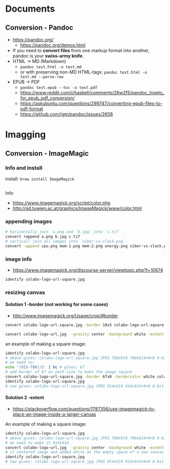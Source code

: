 # Documents

## Conversion - Pandoc

+ https://pandoc.org/
  + https://pandoc.org/demos.html
+ If you need to **convert files** from one markup format into another, pandoc is your **swiss-army knife**. 
+ HTML -> MD (Markdown)
  + `pandoc test.html -o test.md`
  + or with preserving non-MD HTML-tags: `pandoc test.html -o test.md --parse-raw`
+ EPUB -> PDF
  + `pandoc test.epub --toc -o test.pdf`
  + https://www.reddit.com/r/haskell/comments/26w2f5/pandoc_howto_for_epub_pdf_conversion/
  + https://askubuntu.com/questions/299747/converting-epub-files-to-pdf-format
  + https://github.com/jgm/pandoc/issues/2658

# Imagging

## Conversion - ImageMagic

### Info and install

install: `brew install ImageMagick`

```sh

```

Info

+ https://www.imagemagick.org/script/color.php
+ http://gd.tuwien.ac.at/graphics/ImageMagick/www/color.html

### appending images

```sh
# horizontally join `a.png and `b.jpg` into `c.tif`
convert +append a.png b.jpg c.tif
# verticall join all images into `viber-vs-slack.png`
convert -append cpu.png mem-1.png mem-2.png energy.png viber-vs-slack.png
```

### image info

+ https://www.imagemagick.org/discourse-server/viewtopic.php?t=10674

```sh
identify colabo-logo-url-square.jpg
```



### resizing canvas

#### Solution 1 -border (not working for some cases)

+ http://www.imagemagick.org/Usage/crop/#border

```sh
convert colabo-logo-url-square.jpg -border 10x5 colabo-logo-url-square.jpg
```

```sh
convert colabo-logo-url.jpg  -gravity center -background white -extent 100x80 colabo-logo-url-square.jp
```

an example of making a square image:

```sh
identify colabo-logo-url-square.jpg
# above gives: colabo-logo-url-square.jpg JPEG 780x914 780x914+0+0 8-bit sRGB 116076B 0.000u 0:00.000
# we need to:
echo '(915-780)/2' | bc # gives: 67
# add border of 67 on each size to make the image square
convert colabo-logo-url-square.jpg -border 67x0 -bordercolor white colabo-logo-url-square.jpg
identify colabo-logo-url-square.jpg
# now gives: colabo-logo-url-square.jpg JPEG 914x914 914x914+0+0 8-bit sRGB 127128B 0.000u 0:00.000
```

#### Solution 2 -extent

+ https://stackoverflow.com/questions/1787356/use-imagemagick-to-place-an-image-inside-a-larger-canvas

An example of making a square image:

```sh
identify colabo-logo-url-square.jpg
# above gives: colabo-logo-url-square.jpg JPEG 780x914 780x914+0+0 8-bit sRGB 116076B 0.000u 0:00.000
# we need to make it 914x914
convert colabo-logo-url.jpg  -gravity center -background white -extent 915 colabo-logo-url-square.jpg
# it centered image and added white at the empty space of a new canvas 915(x915)
identify colabo-logo-url-square.jpg
# now gives: colabo-logo-url-square.jpg JPEG 914x914 914x914+0+0 8-bit sRGB 127128B 0.000u 0:00.000
```



